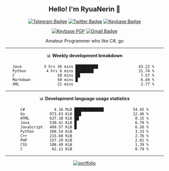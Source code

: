 <h2 align="center">Hello! I'm RyuaNerin 👋</h2>
<div align=center>

  [![Telegram Badge](https://img.shields.io/badge/-Telegram-2CA5E0?style=flat-square&logo=telegram&logoColor=white&link=https://t.me/unknown5766)](https://t.me/unknown5766)
  [![Twitter Badge](https://img.shields.io/badge/-Twitter-1DA1F2?style=flat-square&logo=twitter&logoColor=white&link=https://twitter.com/RyuaNerin)](https://twitter.com/RyuaNerin)
  [![Keybase Badge](https://img.shields.io/badge/-Keybase-33A0FF?style=flat-square&logo=keybase&logoColor=white&link=https://keybase.io/ryuanerin)](https://keybase.io/ryuanerin)

  [![Keybase PGP](https://img.shields.io/keybase/pgp/ryuanerin?style=flat-square)](http://pool.sks-keyservers.net/pks/lookup?search=0x542be8eacfb31f3e+&fingerprint=on&hash=on&exact=on&op=index)
  [![Gmail Badge](https://img.shields.io/badge/-Mail.Ru-168DE2?style=flat-square&logo=Mail.Ru&logoColor=white&link=mailto:admin@ryuar.in)](mailto:admin@ryuar.in) 

  Amateur Programmer who like C#, go

  -------

  📊 **Weekly development breakdown**

  <!--START_SECTION:waka-->
```text
Java          5 hrs 36 mins ██████████                  43.22 % 
Python         4 hrs 6 mins ████████                    31.74 % 
C                   58 mins ██                           7.57 % 
Markdown            50 mins █                            6.49 % 
XML                 21 mins                              2.77 % 
```
<!--END_SECTION:waka-->

  -------

  📊 **Development language usage statistics**
<!--START_SECTION:top_language-->
```text
C#             4.16 MiB █████████████             54.45 %
Go           973.63 KiB ███                       12.46 %
HTML         637.18 KiB ██                         8.15 %
Java         530.41 KiB █                          6.79 %
JavaScript   489.57 KiB █                          6.26 %
Python       260.54 KiB                            3.33 %
C++          215.68 KiB                            2.76 %
PHP          157.29 KiB                            2.01 %
CSS          108.49 KiB                            1.39 %
C             62.11 KiB                            0.79 %
```
<!--END_SECTION:top_language-->

  -------

  [![portfolio](https://github-readme-stats.vercel.app/api/pin/?username=RyuaNerin&repo=portfolio)](https://github.com/RyuaNerin/portfolio)

</div>
